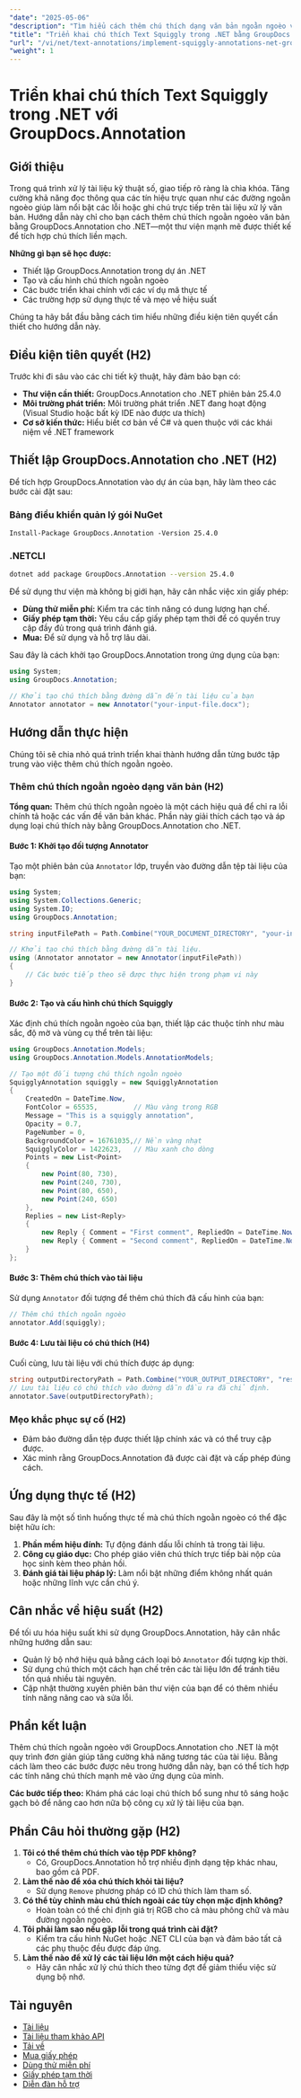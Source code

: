 ```yaml
---
"date": "2025-05-06"
"description": "Tìm hiểu cách thêm chú thích dạng văn bản ngoằn ngoèo vào ứng dụng .NET của bạn bằng GroupDocs.Annotation để cải thiện khả năng đọc tài liệu và phản hồi."
"title": "Triển khai chú thích Text Squiggly trong .NET bằng GroupDocs.Annotation"
"url": "/vi/net/text-annotations/implement-squiggly-annotations-net-groupdocs/"
"weight": 1
---
```


# Triển khai chú thích Text Squiggly trong .NET với GroupDocs.Annotation

## Giới thiệu
Trong quá trình xử lý tài liệu kỹ thuật số, giao tiếp rõ ràng là chìa khóa. Tăng cường khả năng đọc thông qua các tín hiệu trực quan như các đường ngoằn ngoèo giúp làm nổi bật các lỗi hoặc ghi chú trực tiếp trên tài liệu xử lý văn bản. Hướng dẫn này chỉ cho bạn cách thêm chú thích ngoằn ngoèo văn bản bằng GroupDocs.Annotation cho .NET—một thư viện mạnh mẽ được thiết kế để tích hợp chú thích liền mạch.

**Những gì bạn sẽ học được:**
- Thiết lập GroupDocs.Annotation trong dự án .NET
- Tạo và cấu hình chú thích ngoằn ngoèo
- Các bước triển khai chính với các ví dụ mã thực tế
- Các trường hợp sử dụng thực tế và mẹo về hiệu suất

Chúng ta hãy bắt đầu bằng cách tìm hiểu những điều kiện tiên quyết cần thiết cho hướng dẫn này.

## Điều kiện tiên quyết (H2)
Trước khi đi sâu vào các chi tiết kỹ thuật, hãy đảm bảo bạn có:

- **Thư viện cần thiết:** GroupDocs.Annotation cho .NET phiên bản 25.4.0
- **Môi trường phát triển:** Môi trường phát triển .NET đang hoạt động (Visual Studio hoặc bất kỳ IDE nào được ưa thích)
- **Cơ sở kiến thức:** Hiểu biết cơ bản về C# và quen thuộc với các khái niệm về .NET framework

## Thiết lập GroupDocs.Annotation cho .NET (H2)
Để tích hợp GroupDocs.Annotation vào dự án của bạn, hãy làm theo các bước cài đặt sau:

### Bảng điều khiển quản lý gói NuGet
```
Install-Package GroupDocs.Annotation -Version 25.4.0
```

### .NETCLI
```bash
dotnet add package GroupDocs.Annotation --version 25.4.0
```

Để sử dụng thư viện mà không bị giới hạn, hãy cân nhắc việc xin giấy phép:
- **Dùng thử miễn phí:** Kiểm tra các tính năng có dung lượng hạn chế.
- **Giấy phép tạm thời:** Yêu cầu cấp giấy phép tạm thời để có quyền truy cập đầy đủ trong quá trình đánh giá.
- **Mua:** Để sử dụng và hỗ trợ lâu dài.

Sau đây là cách khởi tạo GroupDocs.Annotation trong ứng dụng của bạn:
```csharp
using System;
using GroupDocs.Annotation;

// Khởi tạo chú thích bằng đường dẫn đến tài liệu của bạn
Annotator annotator = new Annotator("your-input-file.docx");
```

## Hướng dẫn thực hiện
Chúng tôi sẽ chia nhỏ quá trình triển khai thành hướng dẫn từng bước tập trung vào việc thêm chú thích ngoằn ngoèo.

### Thêm chú thích ngoằn ngoèo dạng văn bản (H2)
**Tổng quan:**
Thêm chú thích ngoằn ngoèo là một cách hiệu quả để chỉ ra lỗi chính tả hoặc các vấn đề văn bản khác. Phần này giải thích cách tạo và áp dụng loại chú thích này bằng GroupDocs.Annotation cho .NET.

#### Bước 1: Khởi tạo đối tượng Annotator 
Tạo một phiên bản của `Annotator` lớp, truyền vào đường dẫn tệp tài liệu của bạn:
```csharp
using System;
using System.Collections.Generic;
using System.IO;
using GroupDocs.Annotation;

string inputFilePath = Path.Combine("YOUR_DOCUMENT_DIRECTORY", "your-input-file.docx");

// Khởi tạo chú thích bằng đường dẫn tài liệu.
using (Annotator annotator = new Annotator(inputFilePath))
{
    // Các bước tiếp theo sẽ được thực hiện trong phạm vi này
}
```

#### Bước 2: Tạo và cấu hình chú thích Squiggly 
Xác định chú thích ngoằn ngoèo của bạn, thiết lập các thuộc tính như màu sắc, độ mờ và vùng cụ thể trên tài liệu:
```csharp
using GroupDocs.Annotation.Models;
using GroupDocs.Annotation.Models.AnnotationModels;

// Tạo một đối tượng chú thích ngoằn ngoèo
SquigglyAnnotation squiggly = new SquigglyAnnotation
{
    CreatedOn = DateTime.Now,
    FontColor = 65535,         // Màu vàng trong RGB
    Message = "This is a squiggly annotation",
    Opacity = 0.7,
    PageNumber = 0,
    BackgroundColor = 16761035,// Nền vàng nhạt
    SquigglyColor = 1422623,   // Màu xanh cho dòng
    Points = new List<Point>
    {
        new Point(80, 730),
        new Point(240, 730),
        new Point(80, 650),
        new Point(240, 650)
    },
    Replies = new List<Reply>
    {
        new Reply { Comment = "First comment", RepliedOn = DateTime.Now },
        new Reply { Comment = "Second comment", RepliedOn = DateTime.Now }
    }
};
```

#### Bước 3: Thêm chú thích vào tài liệu 
Sử dụng `Annotator` đối tượng để thêm chú thích đã cấu hình của bạn:
```csharp
// Thêm chú thích ngoằn ngoèo
annotator.Add(squiggly);
```

#### Bước 4: Lưu tài liệu có chú thích (H4)
Cuối cùng, lưu tài liệu với chú thích được áp dụng:
```csharp
string outputDirectoryPath = Path.Combine("YOUR_OUTPUT_DIRECTORY", "result" + Path.GetExtension(inputFilePath));
// Lưu tài liệu có chú thích vào đường dẫn đầu ra đã chỉ định.
annotator.Save(outputDirectoryPath);
```

### Mẹo khắc phục sự cố (H2)
- Đảm bảo đường dẫn tệp được thiết lập chính xác và có thể truy cập được.
- Xác minh rằng GroupDocs.Annotation đã được cài đặt và cấp phép đúng cách.

## Ứng dụng thực tế (H2)
Sau đây là một số tình huống thực tế mà chú thích ngoằn ngoèo có thể đặc biệt hữu ích:
1. **Phần mềm hiệu đính:** Tự động đánh dấu lỗi chính tả trong tài liệu.
2. **Công cụ giáo dục:** Cho phép giáo viên chú thích trực tiếp bài nộp của học sinh kèm theo phản hồi.
3. **Đánh giá tài liệu pháp lý:** Làm nổi bật những điểm không nhất quán hoặc những lĩnh vực cần chú ý.

## Cân nhắc về hiệu suất (H2)
Để tối ưu hóa hiệu suất khi sử dụng GroupDocs.Annotation, hãy cân nhắc những hướng dẫn sau:
- Quản lý bộ nhớ hiệu quả bằng cách loại bỏ `Annotator` đối tượng kịp thời.
- Sử dụng chú thích một cách hạn chế trên các tài liệu lớn để tránh tiêu tốn quá nhiều tài nguyên.
- Cập nhật thường xuyên phiên bản thư viện của bạn để có thêm nhiều tính năng nâng cao và sửa lỗi.

## Phần kết luận
Thêm chú thích ngoằn ngoèo với GroupDocs.Annotation cho .NET là một quy trình đơn giản giúp tăng cường khả năng tương tác của tài liệu. Bằng cách làm theo các bước được nêu trong hướng dẫn này, bạn có thể tích hợp các tính năng chú thích mạnh mẽ vào ứng dụng của mình.

**Các bước tiếp theo:**
Khám phá các loại chú thích bổ sung như tô sáng hoặc gạch bỏ để nâng cao hơn nữa bộ công cụ xử lý tài liệu của bạn.

## Phần Câu hỏi thường gặp (H2)
1. **Tôi có thể thêm chú thích vào tệp PDF không?**
   - Có, GroupDocs.Annotation hỗ trợ nhiều định dạng tệp khác nhau, bao gồm cả PDF.
2. **Làm thế nào để xóa chú thích khỏi tài liệu?**
   - Sử dụng `Remove` phương pháp có ID chú thích làm tham số.
3. **Có thể tùy chỉnh màu chú thích ngoài các tùy chọn mặc định không?**
   - Hoàn toàn có thể chỉ định giá trị RGB cho cả màu phông chữ và màu đường ngoằn ngoèo.
4. **Tôi phải làm sao nếu gặp lỗi trong quá trình cài đặt?**
   - Kiểm tra cấu hình NuGet hoặc .NET CLI của bạn và đảm bảo tất cả các phụ thuộc đều được đáp ứng.
5. **Làm thế nào để xử lý các tài liệu lớn một cách hiệu quả?**
   - Hãy cân nhắc xử lý chú thích theo từng đợt để giảm thiểu việc sử dụng bộ nhớ.

## Tài nguyên
- [Tài liệu](https://docs.groupdocs.com/annotation/net/)
- [Tài liệu tham khảo API](https://reference.groupdocs.com/annotation/net/)
- [Tải về](https://releases.groupdocs.com/annotation/net/)
- [Mua giấy phép](https://purchase.groupdocs.com/buy)
- [Dùng thử miễn phí](https://releases.groupdocs.com/annotation/net/)
- [Giấy phép tạm thời](https://purchase.groupdocs.com/temporary-license/)
- [Diễn đàn hỗ trợ](https://forum.groupdocs.com/c/annotation/)
